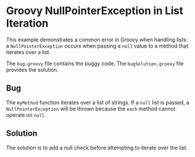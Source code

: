 # Groovy NullPointerException in List Iteration

This example demonstrates a common error in Groovy when handling lists: a `NullPointerException` occurs when passing a `null` value to a method that iterates over a list.

The `bug.groovy` file contains the buggy code.  The `bugSolution.groovy` file provides the solution.

## Bug

The `myMethod` function iterates over a list of strings.  If a `null` list is passed, a `NullPointerException` will be thrown because the `each` method cannot operate on `null`.

## Solution

The solution is to add a null check before attempting to iterate over the list.